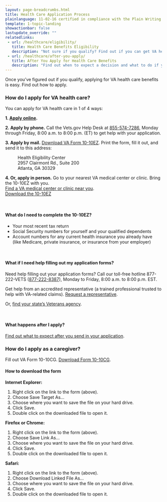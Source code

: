 ```yaml
---
layout: page-breadcrumbs.html
title: Health Care Application Process
plainlanguage: 11-02-16 certified in compliance with the Plain Writing Act
template: 1-topic-landing
showactionbar: false
lastupdate_override: ""
relatedlinks:
 - url: /healthcare/eligibility/
   title: Health Care Benefits Eligibility
   description: "Not sure if you qualify? Find out if you can get VA health care benefits."
 - url: /healthcare/after-you-apply/
   title: After You Apply for Health Care Benefits
   description: "Find out when to expect a decision and what to do if you don’t hear back or don’t get approved."
---
```


<div class="va-introtext">

Once you’ve figured out if you qualify, applying for VA health care benefits is easy. Find out how to apply.

</div>

<div class="feature" markdown=“1”>

### How do I apply for VA health care?

You can apply for VA health care in 1 of 4 ways:

**1. [Apply online](https://www.vets.gov/healthcare/apply/application/introduction).**

**2. Apply by phone.** Call the Vets.gov Help Desk at <a href="tel:+1phonenumber">855-574-7286</a>, Monday through Friday, 8:00 a.m. to 8:00 p.m. (ET) to get help with your application.

**3. Apply by mail.** [Download VA Form 10-10EZ](http://www.va.gov/vaforms/medical/pdf/1010EZ-fillable.pdf). Print the form, fill it out, and send it to this address:

<dl class="va-address-block">
<dd>Health Eligibility Center</dd>
<dd>2957 Clairmont Rd., Suite 200</dd>
<dd>Atlanta, GA 30329</dd>
</dl>

**4. Or, apply in person.** Go to your nearest VA medical center or clinic. Bring the 10-10EZ with you.<br />
[Find a VA medical center or clinic near you](https://www.vets.gov/facilities).<br />
[Download the 10-10EZ](http://www.va.gov/vaforms/medical/pdf/1010EZ-fillable.pdf)

<br>

#### What do I need to complete the 10-10EZ?

- Your most recent tax return
- Social Security numbers for yourself and your qualified dependents
- Account numbers for any current health insurance you already have (like Medicare, private insurance, or insurance from your employer)

<br>

#### What if I need help filling out my application forms?

Need help filling out your application forms?
Call our toll-free hotline 877-222-VETS (<a href="tel:+1phonenumber">877-222-8387</a>), Monday to Friday, 8:00 a.m. to 8:00 p.m. EST.

Get help from an accredited representative (a trained professional trusted to help with VA-related claims). [Request a representative](https://www.ebenefits.va.gov/ebenefits/about/feature?feature=request-vso-representative). 

Or, [find your state’s Veterans agency](https://www.va.gov/statedva.htm). 

<br>

#### What happens after I apply?

[Find out what to expect after you send in your application](/healthcare/after-you-apply/).

</div>

### How do I apply as a caregiver?

Fill out VA Form 10-10CG.
[Download Form 10-10CG](https://www.vets.gov/healthcare/forms/vha-10-10CG.pdf). 

#### How to download the form

**Internet Explorer:**

1. Right click on the link to the form (above).
2. Choose Save Target As...
3. Choose where you want to save the file on your hard drive.
4. Click Save.
5. Double click on the downloaded file to open it.

**Firefox or Chrome:**

1. Right click on the link to the form (above).
2. Choose Save Link As...
3. Choose where you want to save the file on your hard drive.
4. Click Save.
5. Double click on the downloaded file to open it.

**Safari:**

1. Right click on the link to the form (above).
2. Choose Download Linked File As...
3. Choose where you want to save the file on your hard drive.
4. Click Save.
5. Double click on the downloaded file to open it.
